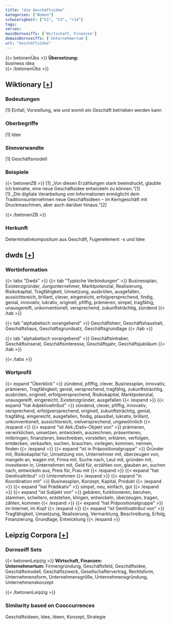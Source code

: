 ```yaml
---
title: "die Geschäftsidee"
kategorien: ["Nomen"]
schwierigkeit: ["k1", "h3", "r14"]
tags:
series:
mainDornseiffs: ['Wirtschaft, Finanzen']
domainDornseiffs: ['Unternehmertum']
url: "Geschäftsidee"
---
```


{{< betonenÜbs >}}
**Übersetzung:**  
business idea  
{{< /betonenÜbs >}}

## Wiktionary [[+](https://de.wiktionary.org/wiki/Geschäftsidee)]

### Bedeutungen
[1] Einfall, Vorstellung, wie und womit ein Geschäft betrieben werden kann  

### Oberbegriffe
[1] Idee  

### Sinnverwandte
[1] Geschäftsmodell  

### Beispiele
{{< betonenZB >}}
[1] „Von diesen Erzählungen stark beeindruckt, glaubte ich beinahe, eine neue Geschäftsidee entwickeln zu können.“[1]  
[1] „Die digitale Verarbeitung von Informationen ermöglicht dem Traditionsunternehmen neue Geschäftsideen – im Kerngeschäft mit Druckmaschinen, aber auch darüber hinaus.“[2]  

{{< /betonenZB >}}
### Herkunft
Determinativkompositum aus Geschäft, Fugenelement -s und Idee  



## dwds [[+](https://www.dwds.de/wb/Geschäftsidee)]

### Wortinformation
{{< tabs "Dwds" >}}
{{< tab "Typische Verbindungen" >}}
Businessplan, Existenzgründer, Jungunternehmer, Marktpotenzial, Realisierung, Risikokapital, Tragfähigkeit, Umsetzung, ausbrüten, ausgefallen, aussichtsreich, brillant, clever, eingereicht, erfolgversprechend, findig, genial, innovativ, lukrativ, originell, pfiffig, prämieren, simpel, tragfähig, unausgereift, unkonventionell, versprechend, zukunftsträchtig, zündend
{{< /tab >}}

{{< tab "alphabetisch vorangehend" >}}
Geschäftsherr, Geschäftshaushalt, Geschäftshaus, Geschäftsgrundsatz, Geschäftsgrundlage
{{< /tab >}}

{{< tab "alphabetisch vorangehend" >}}
Geschäftsinhaber, Geschäftsinserat, Geschäftsinteresse, Geschäftsjahr, Geschäftsjubiläum
{{< /tab >}}

{{< /tabs >}}

### Wortprofil
{{< expand "Überblick" >}} zündend, pfiffig, clever, Businessplan, innovativ, prämieren, Tragfähigkeit, genial, versprechend, tragfähig, zukunftsträchtig, ausbrüten, originell, erfolgversprechend, Risikokapital, Marktpotenzial, unausgereift, eingereicht, Existenzgründer, ausgefallen {{< /expand >}}
{{< expand "hat Adjektivattribut" >}} zündend, clever, pfiffig, innovativ, versprechend, erfolgversprechend, originell, zukunftsträchtig, genial, tragfähig, eingereicht, ausgefallen, findig, plausibel, lukrativ, brillant, unkonventionell, aussichtsreich, vielversprechend, ungewöhnlich {{< /expand >}}
{{< expand "ist Akk./Dativ-Objekt von" >}} prämieren, verwirklichen, umsetzen, entwickeln, auszeichnen, präsentieren, mitbringen, finanzieren, beschreiben, vorstellen, erklären, verfolgen, entdecken, verkaufen, suchen, brauchen, vorlegen, kommen, nennen, finden {{< /expand >}}
{{< expand "ist in Präpositionalgruppe" >}} Gründer mit, Risikokapital für, Umsetzung von, Unternehmer mit, überzeugen von, mangeln an, wagen mit, Firma mit, Suche nach, Leut mit, gründen mit, investieren in, Unternehmen mit, Geld für, erzählen von, glauben an, suchen nach, entwickeln aus, Preis für, Frau mit {{< /expand >}}
{{< expand "hat Genitivattribut" >}} Unternehmen {{< /expand >}}
{{< expand "in Koordination mit" >}} Businessplan, Konzept, Kapital, Produkt {{< /expand >}}
{{< expand "hat Prädikativ" >}} simpel, neu, einfach, gut {{< /expand >}}
{{< expand "ist Subjekt von" >}} gebären, funktionieren, beruhen, stammen, scheitern, entstehen, klingen, entwickeln, überzeugen, tragen, zählen, kommen {{< /expand >}}
{{< expand "hat Präpositionalgruppe" >}} im Internet, im Kopf {{< /expand >}}
{{< expand "ist Genitivattribut von" >}} Tragfähigkeit, Umsetzung, Realisierung, Vermarktung, Beschreibung, Erfolg, Finanzierung, Grundlage, Entwicklung {{< /expand >}}

## Leipzig Corpora [[+](https://corpora.uni-leipzig.de/en/res?word=Geschäftsidee&corpusId=deu_newscrawl-public_2018)]

### Dornseiff Sets
{{< betonenLeipzig >}}
**Wirtschaft, Finanzen:**  
**Unternehmertum:** Firmengründung, Geschäftsfeld, Geschäftsidee, Geschäftsmodell, Geschäftszweck, Gesellschaftervertrag, Rechtsform, Unternehmensform, Unternehmensgröße, Unternehmensgründung, Unternehmenskonzept  

{{< /betonenLeipzig >}}

### Similarity based on Cooccurrences
Geschäftsideen, Idee, Ideen, Konzept, Strategie

